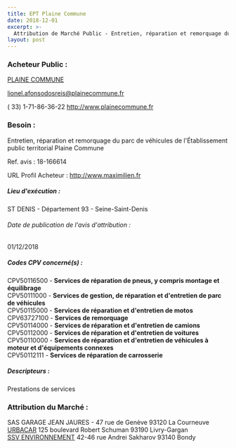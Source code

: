 ```yaml
---
title: EPT Plaine Commune
date: 2018-12-01
excerpt: >-
  Attribution de Marché Public - Entretien, réparation et remorquage du parc de véhicules de l'Établissement public territorial Plaine Commune
layout: post
---
```


### Acheteur Public : 
<a href="/acheteur-32/siren-200057867"> PLAINE COMMUNE</a><br/>



lionel.afonsodosreis@plainecommune.fr

( 33) 1-71-86-36-22
http://www.plainecommune.fr
### Besoin :

Entretien, réparation et remorquage du parc de véhicules de l'Établissement public territorial Plaine Commune

Ref. avis : 18-166614

URL Profil Acheteur : http://www.maximilien.fr

##### Lieu d'exécution :

ST DENIS - Département 93 - Seine-Saint-Denis

###### Date de publication de l'avis d'attribution : 
01/12/2018

##### Codes CPV concerné(s) :
CPV50116500 - **Services de réparation de pneus, y compris montage et équilibrage** <br/>
CPV50111000 - **Services de gestion, de réparation et d'entretien de parc de véhicules** <br/>
CPV50115000 - **Services de réparation et d'entretien de motos** <br/>
CPV63727100 - **Services de remorquage** <br/>
CPV50114000 - **Services de réparation et d'entretien de camions** <br/>
CPV50112000 - **Services de réparation et d'entretien de voitures** <br/>
CPV50110000 - **Services de réparation et d'entretien de véhicules à moteur et d'équipements connexes** <br/>
CPV50112111 - **Services de réparation de carrosserie** <br/>

##### Descripteurs :
Prestations de services <br/>

### Attribution du Marché :
SAS GARAGE JEAN JAURES - 47 rue de Genève 93120 La Courneuve <br/>
<a href="/entreprise-258/siren-388964249"> URBACAR</a>    125 boulevard Robert Schuman 93190 Livry-Gargan <br/>
<a href="/entreprise-255/siren-334119203"> SSV ENVIRONNEMENT</a>    42-46 rue Andrei Sakharov 93140 Bondy <br/>
